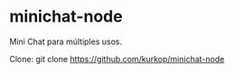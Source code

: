 minichat-node
=============

Mini Chat para múltiples usos.

Clone:
git clone https://github.com/kurkop/minichat-node

